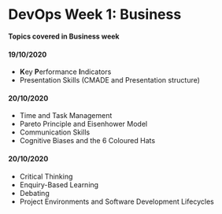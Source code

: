# DevOps Week 1: Business

**Topics covered in Business week**

#### 19/10/2020

- **K**ey **P**erformance **I**ndicators
- Presentation Skills (CMADE and Presentation structure)

#### 20/10/2020

- Time and Task Management
- Pareto Principle and Eisenhower Model
- Communication Skills
- Cognitive Biases and the 6 Coloured Hats


#### 20/10/2020

- Critical Thinking
- Enquiry-Based Learning
- Debating
- Project Environments and Software Development Lifecycles
